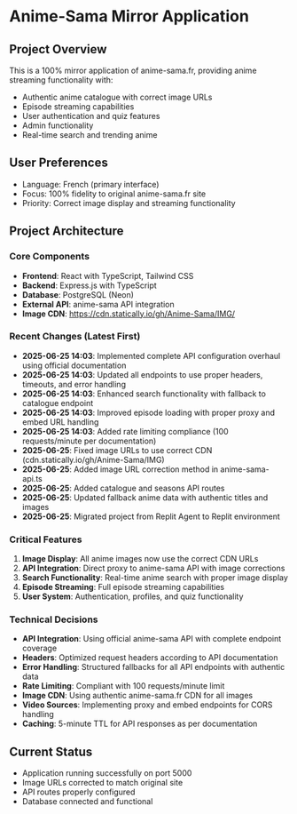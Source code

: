 # Anime-Sama Mirror Application

## Project Overview
This is a 100% mirror application of anime-sama.fr, providing anime streaming functionality with:
- Authentic anime catalogue with correct image URLs
- Episode streaming capabilities
- User authentication and quiz features
- Admin functionality
- Real-time search and trending anime

## User Preferences
- Language: French (primary interface)
- Focus: 100% fidelity to original anime-sama.fr site
- Priority: Correct image display and streaming functionality

## Project Architecture

### Core Components
- **Frontend**: React with TypeScript, Tailwind CSS
- **Backend**: Express.js with TypeScript
- **Database**: PostgreSQL (Neon)
- **External API**: anime-sama API integration
- **Image CDN**: https://cdn.statically.io/gh/Anime-Sama/IMG/

### Recent Changes (Latest First)
- **2025-06-25 14:03**: Implemented complete API configuration overhaul using official documentation
- **2025-06-25 14:03**: Updated all endpoints to use proper headers, timeouts, and error handling
- **2025-06-25 14:03**: Enhanced search functionality with fallback to catalogue endpoint
- **2025-06-25 14:03**: Improved episode loading with proper proxy and embed URL handling
- **2025-06-25 14:03**: Added rate limiting compliance (100 requests/minute per documentation)
- **2025-06-25**: Fixed image URLs to use correct CDN (cdn.statically.io/gh/Anime-Sama/IMG)
- **2025-06-25**: Added image URL correction method in anime-sama-api.ts
- **2025-06-25**: Added catalogue and seasons API routes
- **2025-06-25**: Updated fallback anime data with authentic titles and images
- **2025-06-25**: Migrated project from Replit Agent to Replit environment

### Critical Features
1. **Image Display**: All anime images now use the correct CDN URLs
2. **API Integration**: Direct proxy to anime-sama API with image corrections
3. **Search Functionality**: Real-time anime search with proper image display
4. **Episode Streaming**: Full episode streaming capabilities
5. **User System**: Authentication, profiles, and quiz functionality

### Technical Decisions
- **API Integration**: Using official anime-sama API with complete endpoint coverage
- **Headers**: Optimized request headers according to API documentation
- **Error Handling**: Structured fallbacks for all API endpoints with authentic data
- **Rate Limiting**: Compliant with 100 requests/minute limit
- **Image CDN**: Using authentic anime-sama.fr CDN for all images
- **Video Sources**: Implementing proxy and embed endpoints for CORS handling
- **Caching**: 5-minute TTL for API responses as per documentation

## Current Status
- Application running successfully on port 5000
- Image URLs corrected to match original site
- API routes properly configured
- Database connected and functional